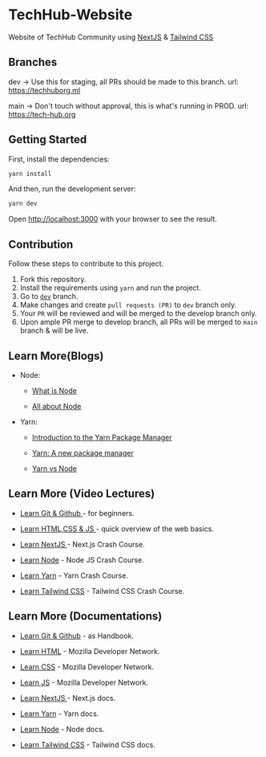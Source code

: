 # TechHub-Website

Website of TechHub Community using [NextJS](https://nextjs.org/) &amp; [Tailwind CSS](https://www.tailwindcss.com/)

## Branches

dev -> Use this for staging, all PRs should be made to this branch. url: https://techhuborg.ml

main -> Don't touch without approval, this is what's running in PROD. url: https://tech-hub.org

## Getting Started

First, install the dependencies:

```bash
yarn install
```

And then, run the development server:

```bash
yarn dev
```

Open [http://localhost:3000](http://localhost:3000) with your browser to see the result.

## Contribution

Follow these steps to contribute to this project.

1. Fork this repository.
2. Install the requirements using `yarn` and run the project.
3. Go to [`dev`](
https://github.com/techhub-community/techhub-website/tree/dev) branch.
4. Make changes and create `pull requests (PR)` to `dev` branch only.
5. Your `PR` will be reviewed and will be merged to the develop branch only.
6. Upon ample PR merge to develop branch, all PRs will be merged to `main` branch & will be live.

## Learn More(Blogs)

- Node:
 
  - [What is Node](https://www.codecademy.com/articles/what-is-node)  

  - [All about Node](https://www.tutorialspoint.com/nodejs/nodejs_introduction.htm)

- Yarn:

  - [Introduction to the Yarn Package Manager](https://www.digitalocean.com/community/tutorials/js-yarn-package-manager-quick-intro)

  - [Yarn: A new package manager](https://engineering.fb.com/2016/10/11/web/yarn-a-new-package-manager-for-javascript/)
    
  - [Yarn vs Node](https://www.geeksforgeeks.org/difference-between-npm-and-yarn/)
    
## Learn More (Video Lectures)

- [Learn Git & Github ](https://www.youtube.com/watch?v=RGOj5yH7evk&t=296s) -  for beginners.

- [Learn HTML,CSS & JS ](https://www.youtube.com/watch?v=_GTMOmRrqkU) - quick overview of the web basics.

- [Learn NextJS ](https://www.youtube.com/watch?v=mTz0GXj8NN0) - Next.js Crash Course.

- [Learn Node](https://youtu.be/vJEO57B05Sg) - Node JS Crash Course.

- [Learn Yarn](https://youtu.be/g9_6KmiBISk) - Yarn Crash Course.

- [Learn Tailwind CSS](https://www.youtube.com/watch?v=UBOj6rqRUME&t=378s) - Tailwind CSS Crash Course.

## Learn More (Documentations)

- [Learn Git & Github](https://guides.github.com/introduction/git-handbook/) - as Handbook.

- [Learn HTML](https://developer.mozilla.org/en-US/docs/Web/HTML) - Mozilla Developer Network.

- [Learn CSS](https://developer.mozilla.org/en-US/docs/Web/CSS) - Mozilla Developer Network.

- [Learn JS](https://developer.mozilla.org/en-US/docs/Web/JS) - Mozilla Developer Network.

- [Learn NextJS ](https://nextjs.org/docs/getting-started) - Next.js docs.

- [Learn Yarn](https://classic.yarnpkg.com/en/docs/) - Yarn docs.

- [Learn Node](https://nodejs.org/en/docs/) - Node docs.

- [Learn Tailwind CSS](https://tailwindcss.com/docs) - Tailwind CSS docs.

